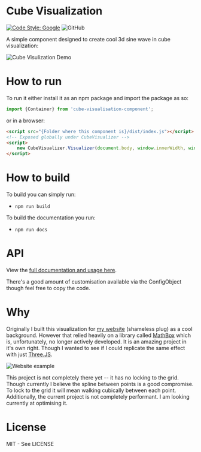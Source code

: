 # Cube Visualization
[![Code Style: Google](https://img.shields.io/badge/code%20style-google-blueviolet.svg)](https://github.com/google/gts)
![GitHub](https://img.shields.io/github/license/georgePadolsey/cube-visualisation-component.svg)


A simple component designed to create cool 3d sine wave in cube visualization:

![Cube Visulization Demo](https://blog.georgep.co.uk/Cube-Visualisation-Component/example_demo.gif)


# How to run

To run it either install it as an npm package and import the package as so:

```javascript
import {Container} from 'cube-visualisation-component';
```

or in a browser:
```html
<script src="{Folder where this component is}/dist/index.js"></script>
<!-- Exposed globally under CubeVisualizer -->
<script>
    new CubeVisualizer.Visualizer(document.body, window.innerWidth, window.innerHeight)
</script>
```


# How to build

To build you can simply run: 
- `npm run build`

To build the documentation you run: 
- `npm run docs`


# API 

View the [full documentation and usage here](https://blog.georgep.co.uk/Cube-Visualisation-Component/docs/).

There's a good amount of customisation available via the ConfigObject though feel free to copy the code.

# Why

Originally I built this visualization for [my website](https://www.georgep.co.uk/) (shameless plug) as a cool background. However that relied heavily on a library called [MathBox](https://gitgud.io/unconed/mathbox) which is, unfortunately, no longer actively developed. It is an amazing project in it's own right. Though I wanted to see if I could replicate the same effect with just [Three.JS](https://threejs.org/). 

![Website example](website_example.gif)

This project is not completely there yet -- it has no locking to the grid. Though currently I believe the spline between points is a good compromise. To lock to the grid it will mean walking cubically between each point. Additionally, the current project is not completely performant. I am looking currently at optimising it.

# License

MIT - See LICENSE
